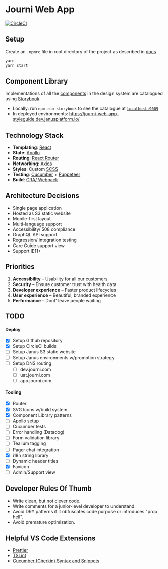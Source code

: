 # Journi Web App

[![CircleCI](https://circleci.com/gh/cambiahealth/journi-web-app.svg?style=svg&circle-token=3d545b442db183ccf241d9c3fd1f7db93bdc5f17)](https://circleci.com/gh/cambiahealth/journi-web-app)

## Setup

Create an `.npmrc` file in root directory of the project as described in [docs](https://confluence.cambiahealth.com/confluence/display/CCSE/Artifactory+-+Getting+Started)

```bash
yarn
yarn start
```

## Component Library

Implementations of all the [components](https://github.com/cambiahealth/journi-web-app/tree/implement-storybook/src/components) in the design system are catalogued using [Storybook](https://storybook.js.org/).

-   Locally: run `npm run storybook` to see the catalogue at [`localhost:9009`](https://github.com/cambiahealth/journi-web-app/blob/implement-storybook/package.json#L12)
-   In deployed environments: https://journi-web-app-styleguide.dev.janusplatform.io/

## Technology Stack

-   **Templating**: [React](https://reactjs.org/docs/getting-started.html)
-   **State**: [Apollo](https://www.apollographql.com/docs/react/)
-   **Routing**: [React Router](https://reacttraining.com/react-router/web/guides/quick-start)
-   **Networking**: [Axios](https://github.com/axios/axios)
-   **Styles**: Custom [SCSS](https://sass-lang.com/documentation/syntax)
-   **Testing**: [Cucumber](https://cucumber.io/docs/cucumber/) + [Puppeteer](https://github.com/puppeteer/puppeteer)
-   **Build**: [CRA/ Webpack](https://create-react-app.dev/docs/getting-started)

## Architecture Decisions

-   Single page application
-   Hosted as S3 static website
-   Mobile-first layout
-   Multi-language support
-   Accessibility/ 508 compliance
-   GraphQL API support
-   Regression/ integration testing
-   Care Guide support view
-   Support IE11+

## Priorities

1.  **Accessibility** – Usability for all our customers
2.  **Security** – Ensure customer trust with health data
3.  **Developer experience** – Faster product lifecycles
4.  **User experience** – Beautiful, branded experience
5.  **Performance** – Dont' leave people waiting

## TODO

#### Deploy

-   [x] Setup Github repository
-   [x] Setup CircleCI builds
-   [ ] Setup Janus S3 static website
-   [ ] Setup Janus environments w/promotion strategy
-   [ ] Setup DNS routing
    -   [ ] dev.journi.com
    -   [ ] uat.journi.com
    -   [ ] app.journi.com

#### Tooling

-   [x] Router
-   [x] SVG Icons w/build system
-   [x] Component Library patterns
-   [ ] Apollo setup
-   [ ] Cucumber tests
-   [ ] Error handling (Datadog)
-   [ ] Form validation library
-   [ ] Tealium tagging
-   [ ] Pager chat integration
-   [x] i18n string library
-   [ ] Dynamic header titles
-   [x] Favicon
-   [ ] Admin/Support view

## Developer Rules Of Thumb

-   Write clean, but not clever code.
-   Write comments for a junior-level developer to understand.
-   Avoid DRY patterns if it obfuscates code purpose or introduces "prop hell".
-   Avoid premature optimization.

## Helpful VS Code Extensions

-   [Prettier](https://marketplace.visualstudio.com/items?itemName=esbenp.prettier-vscode)
-   [TSLint](https://marketplace.visualstudio.com/items?itemName=ms-vscode.vscode-typescript-tslint-plugin)
-   [Cucumber (Gherkin) Syntax and Snippets](https://marketplace.visualstudio.com/items?itemName=stevejpurves.cucumber)
